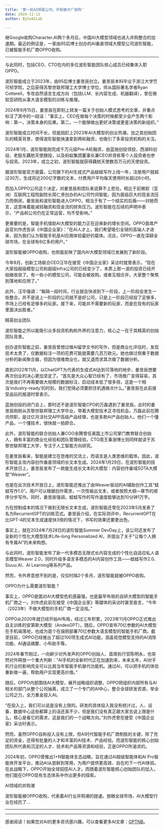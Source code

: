 ```yaml
---
title: '第一批AI明星公司，开始被大厂收购'
date: 2024-11-11
author: ByteAILab

---
```


继Google收购Character.AI两个多月后，中国AI大模型领域也进入并购整合的加速期。最近的例证是，一家由95后博士创办的AI垂直领域大模型公司波形智能，已被智能手机厂商OPPO收购。

---
与此同时，包括CEO、CTO在内的多位波形智能团队核心成员已经集体入职OPPO。

波形智能成立于2023年，由95后博士姜昱辰创立。姜昱辰本科毕业于浙江大学竺可桢学院，之后获得苏黎世联邦理工大学博士学位，师从国际著名学者Ryan Cotterell，专攻自然语言生成方向（包括LLM、长内容生成、机器翻译），曾在微软亚研院从事大语言模型的训练与推理。

2024年9月15日，姜昱辰在即刻上转发一篇关于创始人模式思考的文章，并重点标注了其中的一段话：“事实上，CEO在做每个决策的时候都至少会产生两个影响：第一，决策本身的后果。第二，一个能够做出更好决策或更差决策的新组织。”

波形智能成立时间不长，但是因赶上2023年AI大模型的创业热潮，加之其创始团队的精英背景，使得波形智能快速拿到两轮融资，也吸引了多家投资机构的关注。

2024年1月，波形智能刚完成千万元级Pre-A轮融资，由蓝驰创投领投，西湖科创投、老股东藕舫天使跟投，以及蚂蚁集团董事长兼CEO井贤栋等个人投资者也参与投资。2023年，成立之初，波形智能就获得藕舫天使数百万元的天使投资。

据波形智能官方披露，公司旗下的AI生成式产品蛙蛙写作上线一年，注册用户就超过30万，生成将近200亿字数的文本，付费用户平均每天使用时长超过6小时。

而加入OPPO公司这个决定，对姜昱辰和团队来说算不上悲壮。相比于前微软（亚洲）互联网工程院副院长简仁贤创办的AI公司竹间智能，因为面临巨大的现金流压力而倒闭，姜昱辰和波形智能进入OPPO，相当于有了一个结实的后盾——对她而言，这意味着能减轻融资和现金流的财务压力。波形智能在后续的声明中表示，“产品和公司仍在正常运营，均不受影响。”

更重要的是，智能手机借助AI大模型的能力正在迎来新的增长空间。OPPO首席产品官刘作虎告诉《中国企业家》：“在AI人才上，我们希望吸引全球的高端人才进来，因为我们认为智能手机是AI应用体验最好的载体。况且，OPPO一直在深耕全球市场，在全球有6亿多的用户。”

波形智能被OPPO收购，也侧面反映了国内AI大模型领域已发展到了新阶段。

今年8月，创新工场联合CEO汪华在接受《中国企业家》采访时就曾表示，“现在大家投超级模型公司和超级Infra公司的已经变少了，本质上那一波的投资已经开始做收敛了。有一些小的模型公司，可能会被收购，或者互相合并，大家整个聚焦到落地和应用了。”

此外，汪华强调：“每隔一段时间，行业就会快进到下一阶段，上一阶段会发生一些整合。并不是说上一阶段的公司就不是好公司，只是上一阶段已经投了足够多，市场上已经有足够多的玩家。接下来，可能并不需要新的玩家，而是在现有的玩家里面决出胜者。”

精英创业团队

波形智能之所以能吸引众多投资机构和外界的注意力，核心之一在于其精英的创始团队背景。

创办波形智能之前，姜昱辰曾想过做AI留学文书的写作，但是商业化评估时，发现技术太贵了，仅数据标注一项的花费可能就需要几百万欧元。她也做过侧重于数据分析的新闻聚合器，但因为很难商业化，就又退而求其次做了数据分析。

直到2022年11月，以ChatGPT为代表的生成式AI达到可落地的地步，姜昱辰想要再次创业的决心更加坚定了。“首先是大众心智已经有了，市场推广变得容易，其次是我们不再需要做大规模的数据标注，启动成本低了很多倍，这是一个相当‘industry-ready’的时刻，我们觉得必须要抓住机遇做点什么。”姜昱辰在此前接受品玩的报道时曾表示。

蓝驰创投的闭门会上，那时还不是波形智能CPO的万磊遇到了姜昱辰。此时的姜昱辰刚刚从苏黎世联邦理工大学毕业，带着大模型技术正寻找机会。万磊此前在腾讯供职，是过亿月活社交APP高级产品经理，也是多款AI产品创始人。他们一个懂产品，一个懂技术，很快就一拍即合。

此外，波形智能的联合创始人兼COO余腾曾任美国上市公司掌门教育联合创始人，拥有丰富的商业化经验和团队管理经验。CTO周王春澍博士则同样就读于苏黎世联邦理工大学，专注于人工智能方向研究。

在姜昱辰看来，智能是建立在思维的交流上，而语言是人类思维的载体。因此，波形智能主攻内容创作垂直领域的长文本生成。2024年1月29日，在波形智能的技术开放日上，姜昱辰发布了一款能生成长文本的大模型：内容创作垂域SOTA大模型“Weaver”。

也是在此次技术开放日上，波形智能还推出了由Weaver驱动的AI辅助创作工具“蛙蛙写作1.0”。用户可以根据创作需求，一次性输出文本，或者按照大纲—章节的顺序分步写作。同时，姜昱辰强调，蛙蛙写作的写作速度能够达到10分钟1万字。

为在控制成本的情况下做到无限长文本生成，波形智能还曾在2023年5月发表了名为RecurrentGPT的训练范式。姜昱辰介绍，在实际测评中，RecurrentGPT在比GPT-4的文本生成速度快3倍的情况下，书写的效果还要更出色。

事实上，就在2024年7月28日的波形智能Summer DevDay上，该公司还发布了全新的个性化大模型技术Life-long Personalized AI，并提出了关于“让每个人拥有专属AI”的未来构想。

与此同时，波形智能发布了新一代多模态无限式长内容生成的个性化自适应私人语言模型Weaver 2.0，同时升级多语言多模态的AI内容创作工具——蛙蛙写作2.0、Siuuu.AI、AI Learning等系列产品。

然而，令外界意想不到的是，仅仅时隔2个多月，波形智能就被OPPO收购。

OPPO为什么需要波形智能？

事实上，OPPO是面对AI大模型危机感最强，也是最早布局的自研大模型的智能手机厂商之一。刘作虎此前在接受《中国企业家》等媒体的采访时甚至直言，“今年（2023年）不做大模型的手机厂商一定没戏。”

OPPO从2020年就已经开始AI布局，经过三年积累，2023年11月OPPO正式推出自主训练的安第斯大模型（AndesGPT）。随后，OPPO宣布70亿参数的AI大模型在手机端落地，也成为首个在端侧部署70亿参数大语言模型的智能手机厂商。截至目前，OPPO已经推出了超过100项生成式AI功能，涵盖视觉模型支持的AI消除功能、AI通话摘要、小布助手等。

2024年春节刚过，一向鲜少对外发声的OPPO创始人、首席执行官陈明永，也突然对外释放一个重大判断：“AI手机的全新时代正在加速到来，未来五年，AI对手机行业的影响完全可以比肩当年智能手机替代功能机。通过AI，可以把手机的体验重新做一遍，帮助用户实现更高价值。”

随后，OPPO内部围绕AI大模型，展开战略组织调整。OPPO把组织内部所有与AI相关的部门从整个公司抽离，成立了一个专门的AI中心，整合全球研发资源，举全公司之力，全力重金投入AI。

“在投入上，我们可以说是没有上限的。研发的具体投入我没有统计过，人、设备、数据中心这些都算上的话还真不少，但是我们没有真正跟大家去说上限是什么，核心是看它的需求，这是我们的一个战略方向。”刘作虎曾在接受《中国企业家》采访时表示。

然而，虽然OPPO自称投入没有上限，但AI时代智能手机厂商制胜的关键，除了充足的资金，还得有批量的人才和丰富的AI技术、产品经验。而波形智能的核心创始团队所代表和沉淀的人才、技术和产品等资源和经验，正是OPPO所渴求的。

2024年初，OPPO曾推出1+N智能体生态战略，旨在通过AI超级智能体和AI Pro智能体开发平台，推动AI从尝鲜到常用，为用户提供更高效、自在的下一代AI体验。在此战略下，OPPO开始全球招揽AI人才。而随着波形智能核心创始团队的加入，他们能在OPPO现有生态体系中作出更多的探索。

AI领域的并购潮

波形智能被OPPO收购，代表着AI行业并购潮的提速。放眼全球市场，AI大模型行业在经历了...

---
---
感谢阅读！如果您对AI的更多资讯感兴趣，可以查看更多AI文章：[GPTNB](https://gptnb.com)。